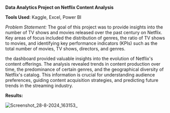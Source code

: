 **Data Analytics Project on Netflix Content Analysis**


**Tools Used**: Kaggle, Excel, Power BI


_Problem Statement:_ The goal of this project was to provide insights into the number of TV shows and movies released over the past century on Netflix. Key areas of focus included the distribution of genres, the ratio of TV shows to movies, and identifying key performance indicators (KPIs) such as the total number of movies, TV shows, directors, and genres.

the dashboard provided valuable insights into the evolution of Netflix's content offerings. The analysis revealed trends in content production over time, the predominance of certain genres, and the geographical diversity of Netflix's catalog. This information is crucial for understanding audience preferences, guiding content acquisition strategies, and predicting future trends in the streaming industry.


**Results:**

![Screenshot_28-8-2024_163153_](https://github.com/user-attachments/assets/753714de-3451-45ec-8657-b3bb21a75752)

